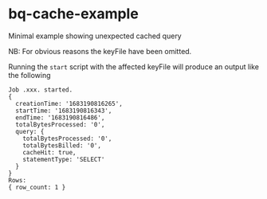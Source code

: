 # bq-cache-example
Minimal example showing unexpected cached query

NB: For obvious reasons the keyFile have been omitted.

Running the `start` script with the affected keyFile will produce an output like the following
```
Job .xxx. started.
{
  creationTime: '1683190816265',
  startTime: '1683190816343',
  endTime: '1683190816486',
  totalBytesProcessed: '0',
  query: {
    totalBytesProcessed: '0',
    totalBytesBilled: '0',
    cacheHit: true,
    statementType: 'SELECT'
  }
}
Rows:
{ row_count: 1 }
```
